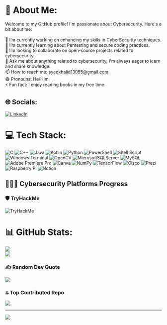 # 💫 About Me:
Welcome to my GitHub profile! I'm passionate about Cybersecurity. Here's a bit about me:<br><br>🔭 I’m currently working on enhancing my skills in CyberSecurity techniques.<br>🌱 I’m currently learning about Pentesting and secure coding practices.<br>👯 I’m looking to collaborate on open-source projects related to cybersecurity.<br>💬 Ask me about anything related to cybersecurity, I'm always eager to learn and share knowledge.<br>📫 How to reach me: syedkhalid13055@gmail.com<br>😄 Pronouns: He/Him<br>⚡ Fun fact: I enjoy reading books in my free time.


## 🌐 Socials:
[![LinkedIn](https://img.shields.io/badge/LinkedIn-%230077B5.svg?logo=linkedin&logoColor=white)](https://linkedin.com/in/sktr13055) 

# 💻 Tech Stack:
![C](https://img.shields.io/badge/c-%2300599C.svg?style=flat&logo=c&logoColor=white) ![C++](https://img.shields.io/badge/c++-%2300599C.svg?style=flat&logo=c%2B%2B&logoColor=white) ![Java](https://img.shields.io/badge/java-%23ED8B00.svg?style=flat&logo=openjdk&logoColor=white) ![Kotlin](https://img.shields.io/badge/kotlin-%237F52FF.svg?style=flat&logo=kotlin&logoColor=white) ![Python](https://img.shields.io/badge/python-3670A0?style=flat&logo=python&logoColor=ffdd54) ![PowerShell](https://img.shields.io/badge/PowerShell-%235391FE.svg?style=flat&logo=powershell&logoColor=white) ![Shell Script](https://img.shields.io/badge/shell_script-%23121011.svg?style=flat&logo=gnu-bash&logoColor=white) ![Windows Terminal](https://img.shields.io/badge/Windows%20Terminal-%234D4D4D.svg?style=flat&logo=windows-terminal&logoColor=white)  ![OpenCV](https://img.shields.io/badge/opencv-%23white.svg?style=flat&logo=opencv&logoColor=white) ![MicrosoftSQLServer](https://img.shields.io/badge/Microsoft%20SQL%20Server-CC2927?style=flat&logo=microsoft%20sql%20server&logoColor=white) ![MySQL](https://img.shields.io/badge/mysql-4479A1.svg?style=flat&logo=mysql&logoColor=white) ![Adobe Premiere Pro](https://img.shields.io/badge/Adobe%20Premiere%20Pro-9999FF.svg?style=flat&logo=Adobe%20Premiere%20Pro&logoColor=white) ![Canva](https://img.shields.io/badge/Canva-%2300C4CC.svg?style=flat&logo=Canva&logoColor=white) ![NumPy](https://img.shields.io/badge/numpy-%23013243.svg?style=flat&logo=numpy&logoColor=white) ![TensorFlow](https://img.shields.io/badge/TensorFlow-%23FF6F00.svg?style=flat&logo=TensorFlow&logoColor=white) ![Cisco](https://img.shields.io/badge/cisco-%23049fd9.svg?style=flat&logo=cisco&logoColor=black) ![Prezi](https://img.shields.io/badge/Prezi-%23000000.svg?style=flat&logo=Prezi&logoColor=white) ![Raspberry Pi](https://img.shields.io/badge/-RaspberryPi-C51A4A?style=flat&logo=Raspberry-Pi) ![Notion](https://img.shields.io/badge/Notion-%23000000.svg?style=flat&logo=notion&logoColor=white)
## 👨🏻‍💻 Cybersecurity Platforms Progress

### 🛡️ TryHackMe
![TryHackMe](https://tryhackme-badges.s3.amazonaws.com/3xtr3me.png)

# 📊 GitHub Stats:
![](https://github-readme-streak-stats.herokuapp.com/?user=SKTR13055&theme=dark&hide_border=false)<br/>
![](https://github-readme-stats.vercel.app/api/top-langs/?username=SKTR13055&theme=dark&hide_border=false&include_all_commits=true&count_private=true&layout=compact)

### ✍️ Random Dev Quote
![](https://quotes-github-readme.vercel.app/api?type=horizontal&theme=dark)

### 🔝 Top Contributed Repo
![](https://github-contributor-stats.vercel.app/api?username=SKTR13055&limit=5&theme=dark&combine_all_yearly_contributions=true)

---
[![](https://visitcount.itsvg.in/api?id=SKTR13055&icon=5&color=3)](https://visitcount.itsvg.in)





<!-- Proudly created with GPRM ( https://gprm.itsvg.in ) -->
